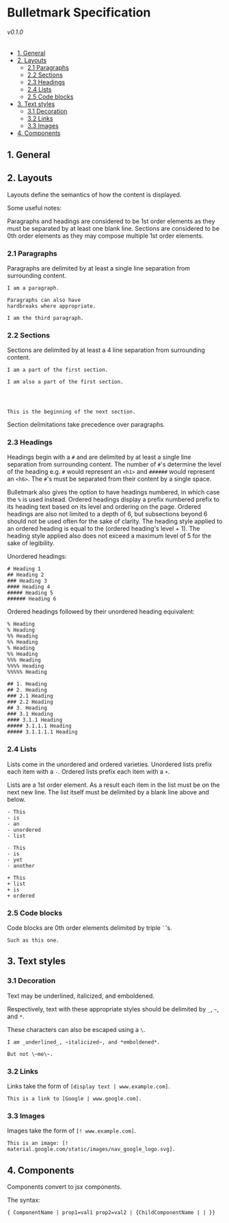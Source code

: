 # Bulletmark Specification

###### v0.1.0




- [1. General](#1-general)
- [2. Layouts](#2-layouts)
  - [2.1 Paragraphs](#21-paragraphs)
  - [2.2 Sections](#22-sections)
  - [2.3 Headings](#23-headings)
  - [2.4 Lists](#24-lists)
  - [2.5 Code blocks](#25-code-blocks)
- [3. Text styles](#3-text-styles)
  - [3.1 Decoration](#31-decoration)
  - [3.2 Links](#32-links)
  - [3.3 Images](#33-images)
- [4. Components](#4-components)




## 1. General




## 2. Layouts

Layouts define the semantics of how the content is displayed.

Some useful notes:

Paragraphs and headings are considered to be 1st order elements as they must be separated by at least one blank line. Sections are considered to be 0th order elements as they may compose multiple 1st order elements.


### 2.1 Paragraphs

Paragraphs are delimited by at least a single line separation from surrounding content.

```
I am a paragraph.

Paragraphs can also have
hardbreaks where appropriate.

I am the third paragraph.
```


### 2.2 Sections

Sections are delimited by at least a 4 line separation from surrounding content.

```
I am a part of the first section.

I am also a part of the first section.




This is the beginning of the next section.
```

Section delimitations take precedence over paragraphs.


### 2.3 Headings

Headings begin with a `#` and are delimited by at least a single line separation from surrounding content. The number of `#`'s determine the level of the heading e.g. `#` would represent an `<h1>` and `######` would represent an `<h6>`. The `#`'s must be separated from their content by a single space.

Bulletmark also gives the option to have headings numbered, in which case the `%` is used instead. Ordered headings display a prefix numbered prefix to its heading text based on its level and ordering on the page. Ordered headings are also not limited to a depth of 6, but subsections beyond 6 should not be used often for the sake of clarity. The heading style applied to an ordered heading is equal to the (ordered heading's level + 1). The heading style applied also does not exceed a maximum level of 5 for the sake of legibility.

Unordered headings:

```
# Heading 1
## Heading 2
### Heading 3
#### Heading 4
##### Heading 5
###### Heading 6
```

Ordered headings followed by their unordered heading equivalent:

```
% Heading
% Heading
%% Heading
%% Heading
% Heading
%% Heading
%%% Heading
%%%% Heading
%%%%% Heading
```

```
## 1. Heading
## 2. Heading
### 2.1 Heading
### 2.2 Heading
## 3. Heading
### 3.1 Heading
#### 3.1.1 Heading
##### 3.1.1.1 Heading
##### 3.1.1.1.1 Heading
```


### 2.4 Lists

Lists come in the unordered and ordered varieties. Unordered lists prefix each item with a `-`. Ordered lists prefix each item with a `+`.

Lists are a 1st order element. As a result each item in the list must be on the next new line. The list itself must be delimited by a blank line above and below.

```
- This
- is
- an
- unordered
- list

- This
- is
- yet
- another

+ This
+ list
+ is
+ ordered
```


### 2.5 Code blocks

Code blocks are 0th order elements delimited by triple `` ` ``'s.

```
Such as this one.
```




## 3. Text styles

### 3.1 Decoration

Text may be underlined, italicized, and emboldened.

Respectively, text with these appropriate styles should be delimited by `_`, `~`, and `*`.

These characters can also be escaped using a `\`.

```
I am _underlined_, ~italicized~, and *emboldened*.

But not \~me\~.
```


### 3.2 Links

Links take the form of `[display text | www.example.com]`.

```
This is a link to [Google | www.google.com].
```


### 3.3 Images

Images take the form of `[! www.example.com]`.

```
This is an image: [! material.google.com/static/images/nav_google_logo.svg].
```




## 4. Components

Components convert to jsx components.

The syntax:

```
{ ComponentName | prop1=val1 prop2=val2 | {ChildComponentName | | }}
```
